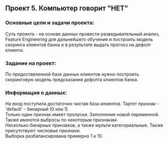## Проект 5. Компьютер говорит "НЕТ"
### Основные цели и задачи проекта:
Суть проекта - на основе данных провести разведывательный анализ, Feature Engineering для дальнейшего
обучения и построить модель скоринга клиентов банка и в результате выдать прогноз на дефолт клиента.

### Задание на проект:
По предоставленной базе данных клиентов нужно построить скоринговую модель предсказания дефолта клиентов банка.

### Информация о данных:
На вход поступила достаточно чистая база клиентов. Таргет признак - 'default' - бинарный (0 или 1).  
Только один признак имеет пропуски. Заполнение новой переменной. Также имеются выбросы по некоторым признакам.  
Несколько бинарных принзаков, а также мульти категориальные. Также присутствуют числовые признаки.  
Выборка разбалансирована примерно 1 к 10.
